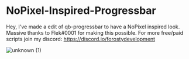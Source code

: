 # NoPixel-Inspired-Progressbar
Hey, I've made a edit of qb-progressbar to have a NoPixel inspired look. Massive thanks to Flek#0001 for making this possible. For more free/paid scripts join my discord: https://discord.io/forostydevelopment


![unknown (1)](https://user-images.githubusercontent.com/108974768/178706102-1166f868-97cb-47d1-bc06-2b9a999c7bb6.png)
